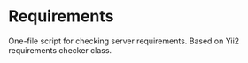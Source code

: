 Requirements
============
One-file script for checking server requirements.
Based on Yii2 requirements checker class.
